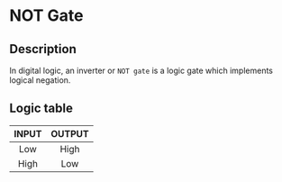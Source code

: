 # NOT Gate

## Description
In digital logic, an inverter or `NOT gate` is a logic 
gate which implements logical negation.


## Logic table

| INPUT   |  OUTPUT    |
|:-------:|:----------:|
| Low     |  High      |
| High    |  Low       |

